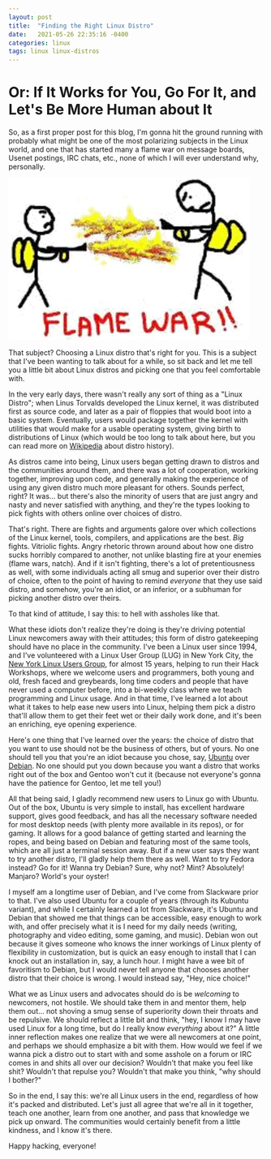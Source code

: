 ```yaml
---
layout: post
title:  "Finding the Right Linux Distro"
date:   2021-05-26 22:35:16 -0400
categories: linux
tags: linux linux-distros
---
```


# Or: If It Works for You, Go For It, and Let's Be More Human about It

So, as a first proper post for this blog, I'm gonna hit the ground running with probably what might be one of the most polarizing subjects in the Linux world, and one that has started many a flame war on message boards, Usenet postings, IRC chats, etc., none of which I will ever understand why, personally.

![Basically this](/assets/flamewar.jpg)

That subject? Choosing a Linux distro that's right for you. This is a subject that I've been wanting to talk about for a while, so sit back and let me tell you a little bit about Linux distros and picking one that you feel comfortable with.

In the very early days, there wasn't really any sort of thing as a "Linux Distro"; when Linus Torvalds developed the Linux kernel, it was distributed first as source code, and later as a pair of floppies that would boot into a basic system. Eventually, users would package together the kernel with utilities that would make for a usable operating system, giving birth to distributions of Linux (which would be too long to talk about here, but you can read more on [Wikipedia](https://en.wikipedia.org/wiki/Linux_distribution#History) about distro history).

As distros came into being, Linux users began getting drawn to distros and the communities around them, and there was a lot of cooperation, working together, improving upon code, and generally making the experience of using any given distro much more pleasant for others. Sounds perfect, right? It was... but there's also the minority of users that are just angry and nasty and never satisfied with anything, and they're the types looking to pick fights with others online over choices of distro.

That's right. There are fights and arguments galore over which collections of the Linux kernel, tools, compilers, and applications are the best. *Big* fights. Vitriolic fights. Angry rhetoric thrown around about how one distro sucks horribly compared to another, not unlike blasting fire at your enemies (flame wars, natch). And if it isn't fighting, there's a lot of pretentiousness as well, with some individuals acting all smug and superior over their distro of choice, often to the point of having to remind *everyone* that they use said distro, and somehow, you're an idiot, or an inferior, or a subhuman for picking another distro over theirs. 

To that kind of attitude, I say this: to hell with assholes like that.

What these idiots don't realize they're doing is they're driving potential Linux newcomers away with their attitudes; this form of distro gatekeeping should have no place in the community. I've been a Linux user since 1994, and I've volunteered with a Linux User Group (LUG) in New York City, the [New York Linux Users Group](http://nylug.org/), for almost 15 years, helping to run their Hack Workshops, where we welcome users and programmers, both young and old, fresh faced and greybeards, long time coders and people that have never used a computer before, into a bi-weekly class where we teach programming and Linux usage. And in that time, I've learned a lot about what it takes to help ease new users into Linux, helping them pick a distro that'll allow them to get their feet wet or their daily work done, and it's been an enriching, eye opening experience.

Here's one thing that I've learned over the years: the choice of distro that you want to use should not be the business of others, but of yours. No one should tell you that you're an idiot because you chose, say, [Ubuntu](https://ubuntu.com/) over [Debian](https://www.debian.org/). No one should put you down because you want a distro that works right out of the box and Gentoo won't cut it (because not everyone's gonna have the patience for Gentoo, let me tell you!)

All that being said, I gladly recommend new users to Linux go with Ubuntu. Out of the box, Ubuntu is very simple to install, has excellent hardware support, gives good feedback, and has all the necessary software needed for most desktop needs (with plenty more available in its repos), or for gaming. It allows for a good balance of getting started and learning the ropes, and being based on Debian and featuring most of the same tools, which are all just a terminal session away.
But if a new user says they want to try another distro, I'll gladly help them there as well. Want to try Fedora instead? Go for it! Wanna try Debian? Sure, why not? Mint? Absolutely! Manjaro? World's your oyster!

I myself am a longtime user of Debian, and I've come from Slackware prior to that. I've also used Ubuntu for a couple of years (through its Kubuntu variant), and while I certainly learned a lot from Slackware, it's Ubuntu and Debian that showed me that things can be accessible, easy enough to work with, and offer precisely what it is I need for my daily needs (writing, photography and video editing, some gaming, and music). Debian won out because it gives someone who knows the inner workings of Linux plenty of flexibility in customization, but is quick an easy enough to install that I can knock out an installation in, say, a lunch hour. I might have a wee bit of favoritism to Debian, but I would never tell anyone that chooses another distro that their choice is wrong. I would instead say, "Hey, nice choice!"

What we as Linux users and advocates should do is be *welcoming* to newcomers, not hostile. We should take them in and mentor them, help them out... not shoving a smug sense of superiority down their throats and be repulsive. We should reflect a little bit and think, "hey, I know I may have used Linux for a long time, but do I really know *everything* about it?" A little inner reflection makes one realize that we were all newcomers at one point, and perhaps we should emphasize a bit with them. How would we feel if we wanna pick a distro out to start with and some asshole on a forum or IRC comes in and shits all over our decision? Wouldn't that make you feel like shit? Wouldn't that repulse you? Wouldn't that make you think, "why should I bother?"

So in the end, I say this: we're all Linux users in the end, regardless of how it's packed and distributed. Let's just all agree that we're all in it together, teach one another, learn from one another, and pass that knowledge we pick up onward. The communities would certainly benefit from a little kindness, and I know it's there.

Happy hacking, everyone!